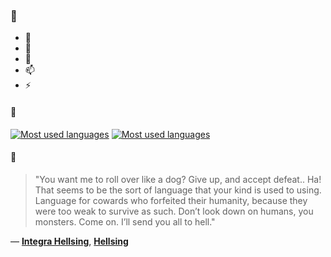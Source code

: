 ### 👋

- 🔭
- 🌱
- 💬
- 📫
- ⚡

#### 🧏

[![Most used languages](https://github-readme-stats-aynah.vercel.app/api/top-langs/?username=aynh&theme=solarized-dark&langs_count=6&layout=compact&hide_title=true)](https://github.com/anuraghazra/github-readme-stats#gh-dark-mode-only)
[![Most used languages](https://github-readme-stats-aynah.vercel.app/api/top-langs/?username=aynh&theme=solarized-light&langs_count=6&layout=compact&hide_title=true)](https://github.com/anuraghazra/github-readme-stats#gh-light-mode-only)

#### 💬

> "You want me to roll over like a dog? Give up, and accept defeat.. Ha! That seems to be the sort of language that your kind is used to using. Language for cowards who forfeited their humanity, because they were too weak to survive as such. Don’t look down on humans, you monsters. Come on. I’ll send you all to hell."

&mdash; [**Integra Hellsing**](https://myanimelist.net/character.php?q=Integra%20Hellsing&cat=character), [**Hellsing**](https://myanimelist.net/search/all?q=Hellsing&cat=all)
